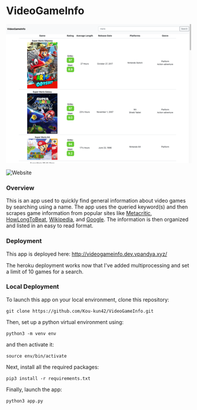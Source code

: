 # VideoGameInfo

![VideoGameInfo](https://github.com/Kou-kun42/VideoGameInfo/blob/main/videogameinfo.png?raw=true)

![Website](https://img.shields.io/website?up_message=running&url=http%3A%2F%2Fvideogameinfo.dev.vpandya.xyz%2F)

### Overview

This is an app used to quickly find general information about video games by searching using a name. The app uses the queried keyword(s) and then scrapes game information from popular sites like [Metacritic](https://www.metacritic.com/), [HowLongToBeat](https://howlongtobeat.com/), [Wikipedia](https://en.wikipedia.org/wiki/Main_Page), and [Google](https://www.google.com/). The information is then organized and listed in an easy to read format.

### Deployment

This app is deployed here:
http://videogameinfo.dev.vpandya.xyz/

The heroku deployment works now that I've added multiprocessing and set a limit of 10 games for a search.

### Local Deployment

To launch this app on your local environment, clone this repository:

```
git clone https://github.com/Kou-kun42/VideoGameInfo.git
```

Then, set up a python virtual environment using:

```
python3 -m venv env
```

and then activate it:

```
source env/bin/activate
```

Next, install all the required packages:

```
pip3 install -r requirements.txt
```

Finally, launch the app:

```
python3 app.py
```
